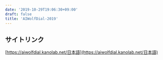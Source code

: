 ```yaml
---
date: '2019-10-29T19:06:30+09:00'
draft: false
title: 'AIWolfDial-2019'
---
```


## サイトリンク
[https://aiwolfdial.kanolab.net/日本語](https://aiwolfdial.kanolab.net/日本語)